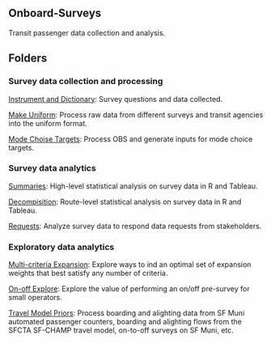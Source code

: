 
## Onboard-Surveys

Transit passenger data collection and analysis. 

## Folders

### Survey data collection and processing

[Instrument and Dictionary](https://github.com/BayAreaMetro/onboard-surveys/tree/master/instrument-and-dictionary): Survey questions and data collected. 

[Make Uniform](https://github.com/BayAreaMetro/onboard-surveys/tree/master/make-uniform): Process raw data from different surveys and transit agencies into the uniform format.

[Mode Choise Targets](https://github.com/BayAreaMetro/onboard-surveys/tree/master/mode-choice-targets): Process OBS and generate inputs for mode choice targets.


### Survey data analytics

[Summaries](https://github.com/BayAreaMetro/onboard-surveys/tree/master/summaries): High-level statistical analysis on survey data in R and Tableau.

[Decompisition](https://github.com/BayAreaMetro/onboard-surveys/tree/master/decomposition): Route-level statistical analysis on survey data in R and Tableau.

[Requests](https://github.com/BayAreaMetro/onboard-surveys/tree/master/requests): Analyze survey data to respond data requests from stakeholders. 


### Exploratory data analytics

[Multi-criteria Expansion](https://github.com/BayAreaMetro/onboard-surveys/tree/master/multi-criteria-expansion): Explore ways to ind an optimal set of expansion weights that best satisfy any number of criteria.

[On-off Explore](https://github.com/BayAreaMetro/onboard-surveys/tree/master/on-off-explore): Explore the value of performing an on/off pre-survey for small operators.

[Travel Model Priors](https://github.com/BayAreaMetro/onboard-surveys/tree/master/travel-model-priors): Process boarding and alighting data from SF Muni automated passenger counters, boarding and alighting flows from the SFCTA SF-CHAMP travel model, on-to-off surveys on SF Muni, etc.